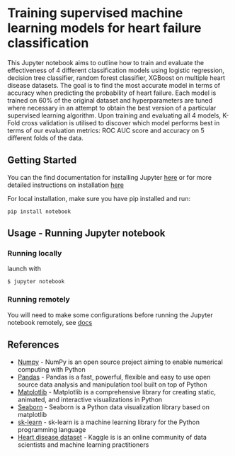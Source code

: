 # Training supervised machine learning models for heart failure classification

This Jupyter notebook aims to outline how to train and evaluate the effectiveness of 4 different classification models using logistic regression, decision tree classifier, random forest classifier, XGBoost on multiple heart disease datasets. The goal is to find the most accurate model in terms of accuracy when predicting the probability of heart failure. Each model is trained on 60% of the original dataset and hyperparameters are tuned where necessary in an attempt to obtain the best version of a particular supervised learning algorithm. Upon training and evaluating all 4 models, K-Fold cross validation is utilised to discover which model performs best in terms of our evaluation metrics: ROC AUC score and accuracy on 5 different folds of the data. 

## Getting Started         
You can the find documentation for installing Jupyter [here](https://jupyter.org/install) or for more detailed instructions on installation [here](https://jupyterlab.readthedocs.io/en/stable/getting_started/installation.html) 

For local installation, make sure you have pip installed and run:

`
pip install notebook
`

## Usage - Running Jupyter notebook

### Running locally

launch with

`
$ jupyter notebook
`

### Running remotely

You will need to make some configurations before running the Jupyter notebook remotely, see [docs](https://jupyter-notebook.readthedocs.io/en/stable/public_server.html)

## References


* [Numpy](https://numpy.org/) - NumPy is an open source project aiming to enable numerical computing with Python
* [Pandas](https://pandas.pydata.org/) - Pandas is a fast, powerful, flexible and easy to use open source data analysis and manipulation tool built on top of Python
* [Matplotlib](https://matplotlib.org/) - Matplotlib is a comprehensive library for creating static, animated, and interactive visualizations in Python
* [Seaborn](https://seaborn.pydata.org/) - Seaborn is a Python data visualization library based on matplotlib
* [sk-learn](https://scikit-learn.org/stable/) - sk-learn is a machine learning library for the Python programming language
* [Heart disease dataset](https://www.kaggle.com/fedesoriano/heart-failure-prediction) - Kaggle is is an online community of data scientists and machine learning practitioners
